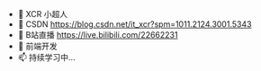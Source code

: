 - 👋 XCR 小超人 
- 👀 CSDN https://blog.csdn.net/it_xcr?spm=1011.2124.3001.5343
- 🌱 B站直播 https://live.bilibili.com/22662231
- 💞️ 前端开发
- 📫 持续学习中...
